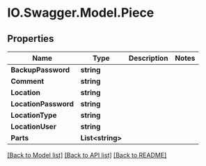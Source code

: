 # IO.Swagger.Model.Piece
## Properties

Name | Type | Description | Notes
------------ | ------------- | ------------- | -------------
**BackupPassword** | **string** |  | 
**Comment** | **string** |  | 
**Location** | **string** |  | 
**LocationPassword** | **string** |  | 
**LocationType** | **string** |  | 
**LocationUser** | **string** |  | 
**Parts** | **List&lt;string&gt;** |  | 

[[Back to Model list]](../README.md#documentation-for-models) [[Back to API list]](../README.md#documentation-for-api-endpoints) [[Back to README]](../README.md)


